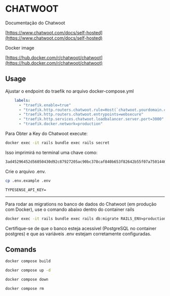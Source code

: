 # CHATWOOT

Documentação do Chatwoot

[https://www.chatwoot.com/docs/self-hosted](https://www.chatwoot.com/docs/self-hosted)

Docker image

[https://hub.docker.com/r/chatwoot/chatwoot](https://hub.docker.com/r/chatwoot/chatwoot)

## Usage

Ajustar o endpoint do traefik no arquivo docker-compose.yml

```yaml
    labels:
      - "traefik.enable=true"
      - "traefik.http.routers.chatwoot.rule=Host(`chatwoot.yourdomain.com`)"
      - "traefik.http.routers.chatwoot.entrypoints=websecure"
      - "traefik.http.services.chatwoot.loadbalancer.server.port=3000"
      - "traefik.docker.network=production"
```

Para Obter a Key do Chatwoot execute:

```bash
docker exec -it rails bundle exec rails secret 
```

Isso imprimirá no terminal uma chave como:

```bash
3ad45296452d56050430d92c87927205ac90bc378caf840b653f82642b55f07a75014466f099b65cb0460777aba31dbfd9a6aae50225675bbf01261952f5c50b
```

Crie o arquivo .env.

```bash
cp .env.example .env
```

```dotenv
TYPESENSE_API_KEY=
```

---

Para rodar as migrations no banco de dados do Chatwoot (em produção com Docker), use o comando abaixo dentro do container rails

```bash
docker exec -it rails bundle exec rails db:migrate RAILS_ENV=production
```

Certifique-se de que o banco esteja acessível (PostgreSQL no container postgres) e que as variáveis .env estejam corretamente configuradas.

## Comands

```bash
docker compose build
```

```bash
docker compose up -d
```

```bash
docker compose down
```

```bash
docker compose rm
```